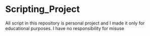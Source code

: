 # Scripting_Project
All script in this repository is personal project and I made it only for educational purposes. I have no responsibility for misuse
